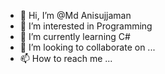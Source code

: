 - 👋 Hi, I’m @Md Anisujjaman
- 👀 I’m interested in Programming
- 🌱 I’m currently learning C#
- 💞️ I’m looking to collaborate on ...
- 📫 How to reach me ...

<!---
Anisujjaman-Md/Anisujjaman-Md is a ✨ special ✨ repository because its `README.md` (this file) appears on your GitHub profile.
You can click the Preview link to take a look at your changes.
--->
